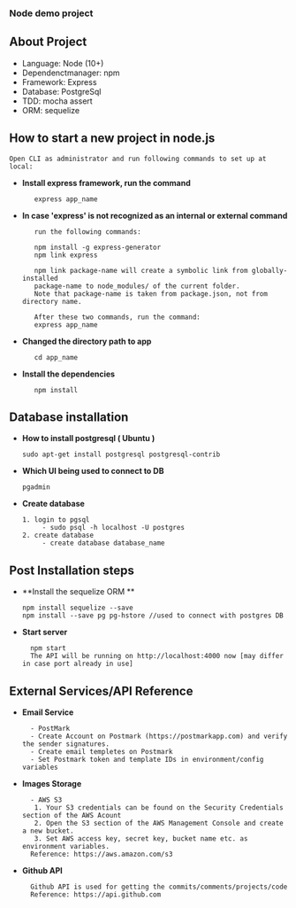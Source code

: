 ### Node demo project 

## About Project

- Language: Node (10+)
- Dependenctmanager: npm
- Framework: Express
- Database: PostgreSql
- TDD: mocha assert
- ORM: sequelize

## How to start a new project in node.js
  
    Open CLI as administrator and run following commands to set up at local:
   - **Install express framework, run the command**
        >
            
            express app_name

   - **In case 'express' is not recognized as an internal or external command**
        >
            
            run the following commands:
            
            npm install -g express-generator
            npm link express
            
            npm link package-name will create a symbolic link from globally-installed 
            package-name to node_modules/ of the current folder.
            Note that package-name is taken from package.json, not from directory name.
            
            After these two commands, run the command:
            express app_name

   - **Changed the directory path to app**
        >
            cd app_name

   - **Install the dependencies**
       >
            npm install



## Database installation
   - **How to install postgresql ( Ubuntu )**
     >
             
         sudo apt-get install postgresql postgresql-contrib
         
   - **Which UI being used to connect to DB**
     >
         
         pgadmin
        
   - **Create  database**
     >
            
         1. login to pgsql
         	  - sudo psql -h localhost -U postgres    
         2. create database 
         	  - create database database_name
         

## Post Installation steps
   - **Install the sequelize ORM **
     >
                
         npm install sequelize --save
         npm install --save pg pg-hstore //used to connect with postgres DB

- **Start server**
    >
        npm start
        The API will be running on http://localhost:4000 now [may differ in case port already in use]

## External Services/API Reference
- **Email Service**
    >
        - PostMark
        - Create Account on Postmark (https://postmarkapp.com) and verify the sender signatures.
        - Create email templetes on Postmark
        - Set Postmark token and template IDs in environment/config variables
- **Images Storage**
    >
        - AWS S3
         1. Your S3 credentials can be found on the Security Credentials section of the AWS Acount
         2. Open the S3 section of the AWS Management Console and create a new bucket.
         3. Set AWS access key, secret key, bucket name etc. as environment variables.
        Reference: https://aws.amazon.com/s3
- **Github API**
    >
        Github API is used for getting the commits/comments/projects/code
        Reference: https://api.github.com


